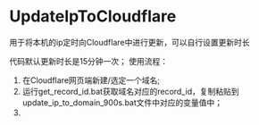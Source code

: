 # UpdateIpToCloudflare
用于将本机的ip定时向Cloudflare中进行更新，可以自行设置更新时长

代码默认更新时长是15分钟一次；
使用流程：
1. 在Cloudflare网页端新建/选定一个域名;
2. 运行get_record_id.bat获取域名对应的record_id，复制粘贴到update_ip_to_domain_900s.bat文件中对应的变量值中；
3. 
